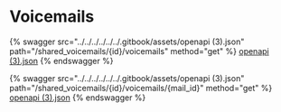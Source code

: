 # Voicemails

{% swagger src="../../../../../../.gitbook/assets/openapi (3).json" path="/shared_voicemails/{id}/voicemails" method="get" %}
[openapi (3).json](<../../../../../../.gitbook/assets/openapi (3).json>)
{% endswagger %}

{% swagger src="../../../../../../.gitbook/assets/openapi (3).json" path="/shared_voicemails/{id}/voicemails/{mail_id}" method="get" %}
[openapi (3).json](<../../../../../../.gitbook/assets/openapi (3).json>)
{% endswagger %}
